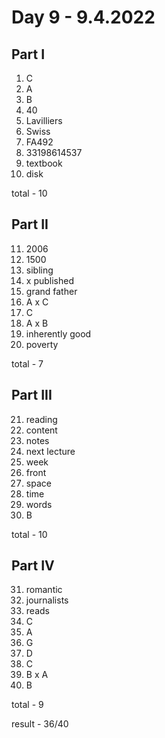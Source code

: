 # Day 9 - 9.4.2022

## Part I

1. C
2. A
3. B
4. 40
5. Lavilliers
6. Swiss
7. FA492
8. 33198614537
9. textbook
10. disk

total - 10

## Part II

11. 2006
12. 1500
13. sibling
14. x published
15. grand father
16. A x C
17. C
18. A x B
19. inherently good
20. poverty

total - 7

## Part III

21. reading
22. content
23. notes
24. next lecture
25. week
26. front
27. space
28. time
29. words
30. B

total - 10

## Part IV

31. romantic
32. journalists
33. reads
34. C
35. A
36. G
37. D
38. C
39. B x A
40. B

total - 9

result - 36/40